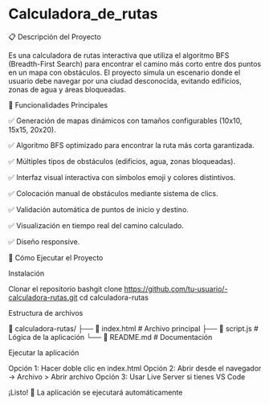 # Calculadora_de_rutas
📋 Descripción del Proyecto

Es una calculadora de rutas interactiva que utiliza el algoritmo BFS (Breadth-First Search) para encontrar el camino más corto entre dos puntos en un mapa con obstáculos. El proyecto simula un escenario donde el usuario debe navegar por una ciudad desconocida, evitando edificios, zonas de agua y áreas bloqueadas.

🎯 Funcionalidades Principales

✅ Generación de mapas dinámicos con tamaños configurables (10x10, 15x15, 20x20).

✅ Algoritmo BFS optimizado para encontrar la ruta más corta garantizada.

✅ Múltiples tipos de obstáculos (edificios, agua, zonas bloqueadas).

✅ Interfaz visual interactiva con símbolos emoji y colores distintivos.

✅ Colocación manual de obstáculos mediante sistema de clics.

✅ Validación automática de puntos de inicio y destino.

✅ Visualización en tiempo real del camino calculado.

✅ Diseño responsive.

🚀 Cómo Ejecutar el Proyecto

 Instalación

Clonar el repositorio
bashgit clone https://github.com/tu-usuario/-calculadora-rutas.git
cd calculadora-rutas

Estructura de archivos

📁 calculadora-rutas/
├── 📄 index.html          # Archivo principal
├── 📄 script.js           # Lógica de la aplicación
└── 📄 README.md          # Documentación

Ejecutar la aplicación

Opción 1: Hacer doble clic en index.html
Opción 2: Abrir desde el navegador → Archivo > Abrir archivo
Opción 3: Usar Live Server si tienes VS Code


¡Listo! 🎉 La aplicación se ejecutará automáticamente

